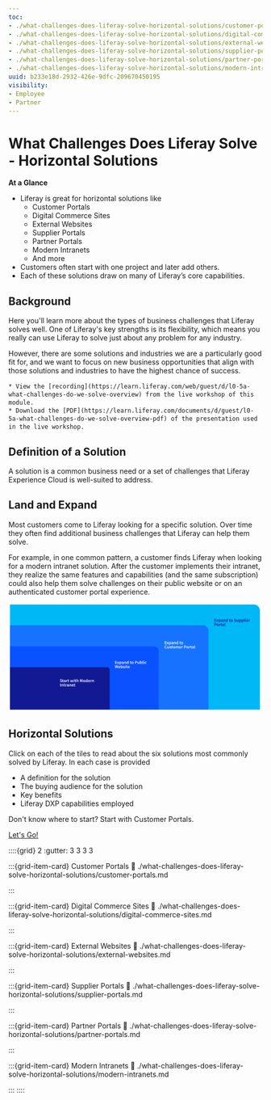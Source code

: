 ```yaml
---
toc:
- ./what-challenges-does-liferay-solve-horizontal-solutions/customer-portals.md
- ./what-challenges-does-liferay-solve-horizontal-solutions/digital-commerce-sites.md
- ./what-challenges-does-liferay-solve-horizontal-solutions/external-websites.md
- ./what-challenges-does-liferay-solve-horizontal-solutions/supplier-portals.md
- ./what-challenges-does-liferay-solve-horizontal-solutions/partner-portals.md
- ./what-challenges-does-liferay-solve-horizontal-solutions/modern-intranets.md
uuid: b233e18d-2932-426e-9dfc-209670450195
visibility: 
- Employee
- Partner
---
```


# What Challenges Does Liferay Solve - Horizontal Solutions

**At a Glance**

* Liferay is great for horizontal solutions like
  * Customer Portals
  * Digital Commerce Sites
  * External Websites
  * Supplier Portals
  * Partner Portals
  * Modern Intranets
  * And more
* Customers often start with one project and later add others.
* Each of these solutions draw on many of Liferay’s core capabilities.

## Background

Here you'll learn more about the types of business challenges that Liferay solves well. One of Liferay's key strengths is its flexibility, which means you really can use Liferay to solve just about any problem for any industry.

However, there are some solutions and industries we are a particularly good fit for, and we want to focus on new business opportunities that align with those solutions and industries to have the highest chance of success.

```{note}
* View the [recording](https://learn.liferay.com/web/guest/d/l0-5a-what-challenges-do-we-solve-overview) from the live workshop of this module.
* Download the [PDF](https://learn.liferay.com/documents/d/guest/l0-5a-what-challenges-do-we-solve-overview-pdf) of the presentation used in the live workshop.
```

## Definition of a Solution

A solution is a common business need or a set of challenges that Liferay Experience Cloud is well-suited to address.

## Land and Expand

Most customers come to Liferay looking for a specific solution. Over time they often find additional business challenges that Liferay can help them solve.

For example, in one common pattern, a customer finds Liferay when looking for a modern intranet solution. After the customer implements their intranet, they realize the same features and capabilities (and the same subscription) could also help them solve challenges on their public website or on an authenticated customer portal experience.

![Starting with a basic solution and gradually extending Liferay's usage within a company is a great approach to expansion and growth.](./what-challenges-does-liferay-solve-horizontal-solutions/images/01.png)

## Horizontal Solutions

Click on each of the tiles to read about the six solutions most commonly solved by Liferay. In each case is provided

* A definition for the solution
* The buying audience for the solution
* Key benefits
* Liferay DXP capabilities employed

Don't know where to start? Start with Customer Portals. 

[Let's Go!](./what-challenges-does-liferay-solve-horizontal-solutions/customer-portals.md)

::::{grid} 2
:gutter: 3 3 3 3

:::{grid-item-card} Customer Portals
:link: ./what-challenges-does-liferay-solve-horizontal-solutions/customer-portals.md

:::

:::{grid-item-card} Digital Commerce Sites
:link: ./what-challenges-does-liferay-solve-horizontal-solutions/digital-commerce-sites.md

:::

:::{grid-item-card} External Websites
:link: ./what-challenges-does-liferay-solve-horizontal-solutions/external-websites.md

:::

:::{grid-item-card} Supplier Portals
:link: ./what-challenges-does-liferay-solve-horizontal-solutions/supplier-portals.md

:::

:::{grid-item-card} Partner Portals
:link: ./what-challenges-does-liferay-solve-horizontal-solutions/partner-portals.md

:::

:::{grid-item-card} Modern Intranets
:link: ./what-challenges-does-liferay-solve-horizontal-solutions/modern-intranets.md

:::
::::

